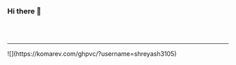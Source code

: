 ### Hi there 👋
<br></br>
<hr>
![](https://komarev.com/ghpvc/?username=shreyash3105)
<!--
**shreyash3105/shreyash3105** is a ✨ _special_ ✨ repository because its `README.md` (this file) appears on your GitHub profile.

Here are some ideas to get you started:

- 🔭 I’m currently working on ...
- 🌱 I’m currently learning ...
- 👯 I’m looking to collaborate on ...
- 🤔 I’m looking for help with ...
- 💬 Ask me about ...
- 📫 How to reach me: ...
- 😄 Pronouns: ...
- ⚡ Fun fact: ...
-->
[![Anurag's GitHub stats](https://github-readme-stats.vercel.app/api?username=shreyash3105)](https://github.com/anuraghazra/github-readme-stats)

